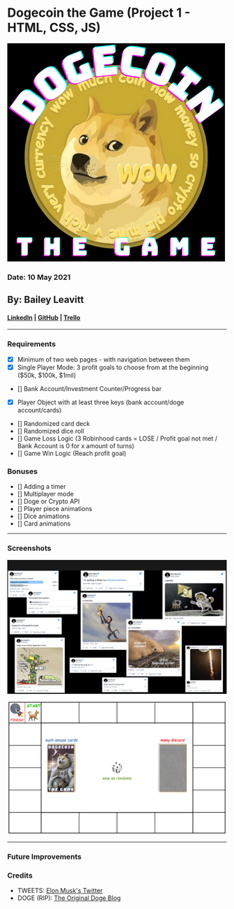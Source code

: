 # Dogecoin the Game (Project 1 - HTML, CSS, JS)
![Screenshot of the game logo](css/images/logo01.png)
### Date: 10 May 2021

## By: Bailey Leavitt

#### [LinkedIn](https://www.linkedin.com/in/baileyleavitt) | [GitHub](https://www.github.com/baileyjean) | [Trello](https://trello.com/b/7AK9tUIU/vanilla-js-game)

***
### Requirements
- [x] Minimum of two web pages - with navigation between them
- [x] Single Player Mode: 3 profit goals to choose from at the beginning ($50k, $100k, $1mil)
- [] Bank Account/Investment Counter/Progress bar
- [x] Player Object with at least three keys (bank account/doge account/cards)
- [] Randomized card deck
- [] Randomized dice roll
- [] Game Loss Logic (3 Robinhood cards = LOSE / Profit goal not met / Bank Account is 0 for x amount of turns)
- [] Game Win Logic (Reach profit goal)

### Bonuses

- [] Adding a timer
- [] Multiplayer mode
- [] Doge or Crypto API
- [] Player piece animations
- [] Dice animations
- [] Card animations

***
### Screenshots
![Screenshot of some Tweets to be used in the game](css/images/elonTweets.png)

![Screenshot of the first gameboard mock-up](css/images/gameBoardMockUp.png)
***

### Future Improvements


### Credits
- TWEETS: [Elon Musk's Twitter](https://twitter.com/elonmusk)
- DOGE (RIP): [The Original Doge Blog](https://kabosu112.exblog.jp/9944144/)
